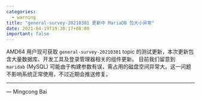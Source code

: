 ```yaml
---
categories:
  - warning
title: "general-survey-20210301 更新中 MariaDB 包大小异常"
date: 2021-04-19T19:30:17+08:00
important: false
---
```


AMD64 用户现可获取 `general-survey-20210301` topic 的测试更新，本次更新包含大量数据库、开发工具及登录管理器相关的组件更新。
目前我们留意到 `maridab` (MySQL) 可能由于构建参数有误，需占用的磁盘空间异常大。这一问题不影响系统正常使用，不过近期会推送修复。

----

— Mingcong Bai
